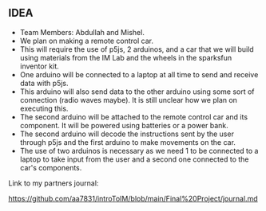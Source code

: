 ## IDEA

- Team Members: Abdullah and Mishel.
- We plan on making a remote control car.
- This will require the use of p5js, 2 arduinos, and a car that we will build using materials from the IM Lab and the wheels in the sparksfun inventor kit.
- One arduino will be connected to a laptop at all time to send and receive data with p5js.
- This arduino will also send data to the other arduino using some sort of connection (radio waves maybe). It is still unclear how we plan on executing this.
- The second arduino will be attached to the remote control car and its component. It will be powered using batteries or a power bank.
- The second arduino will decode the instructions sent by the user through p5js and the first arduino to make movements on the car.
- The use of two arduinos is necessary as we need 1 to be connected to a laptop to take input from the user and a second one connected to the car's components.

Link to my partners journal:

https://github.com/aa7831/introToIM/blob/main/Final%20Project/journal.md
